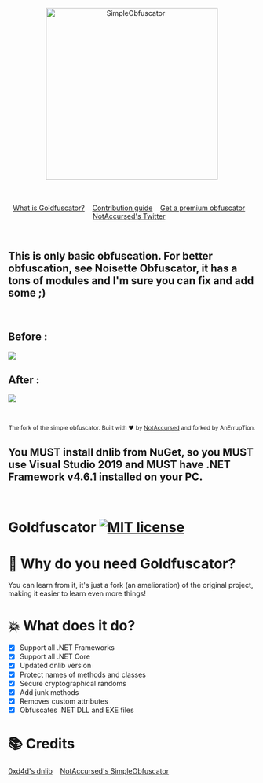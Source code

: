 <p align="center">
    <img width="350" height="350" src="https://i.ibb.co/LCXnRLy/Logo-definitivo-notaccursed-Rotondo-min.png" alt="SimpleObfuscator">
    <br>
    <br>
    <br>
</p>

<p align="center">
    <a href="https://github.com/AnErrupTion/Goldfuscator/wiki/Home--Simple-Obfuscator">What is Goldfuscator?</a>&nbsp;&nbsp;&nbsp;
    <a href="https://github.com/AnErrupTion/Goldfuscator/issues">Contribution guide</a>&nbsp;&nbsp;&nbsp;
    <a href="https://mwsoftobf.xyz/">Get a premium obfuscator</a>&nbsp;&nbsp;&nbsp;
    <a href="https://twitter.com/NAccursed">NotAccursed's Twitter</a>&nbsp;&nbsp;&nbsp;
</p>
<br>

<p align="center">
    <h2>This is only basic obfuscation. For better obfuscation, see Noisette Obfuscator, it has a tons of modules and I'm sure you can fix and add some ;)</h2>
</p>
<br>

<p align="center">
    <h2>Before :</h2>
    <img src="https://i.imgur.com/LvN1Mvw.png">
    <h2>After :</h2>
    <img src="https://i.imgur.com/hj081IC.png">
</p>
<br>

<p align="center">
  <sub>The fork of the simple obfuscator. Built with ❤︎ by <a href="https://twitter.com/NAccursed">NotAccursed</a> and forked by AnErrupTion.</sub>
    <h2>You MUST install dnlib from NuGet, so you MUST use Visual Studio 2019 and MUST have .NET Framework v4.6.1 installed on your PC.</h2>
</p>
<br>

# Goldfuscator [![MIT license](https://img.shields.io/badge/License-MIT-blue.svg)](https://erruption.mit-license.org/)


# 📜 Why do you need Goldfuscator?

You can learn from it, it's just a fork (an amelioration) of the original project, making it easier to learn even more things!

# 💥 What does it do?

- [x] Support all .NET Frameworks
- [x] Support all .NET Core
- [x] Updated dnlib version
- [x] Protect names of methods and classes
- [x] Secure cryptographical randoms
- [x] Add junk methods
- [x] Removes custom attributes
- [x] Obfuscates .NET DLL and EXE files

# 📚 Credits 

<a href="https://github.com/0xd4d/dnlib">0xd4d's dnlib</a>&nbsp;&nbsp;&nbsp;
<a href="https://github.com/NotAccursed/SimpleObfuscator">NotAccursed's SimpleObfuscator</a>&nbsp;&nbsp;&nbsp;

